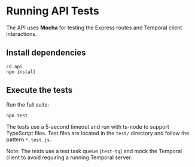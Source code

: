 # Running API Tests

The API uses **Mocha** for testing the Express routes and Temporal client interactions.

## Install dependencies

```
cd api
npm install
```

## Execute the tests

Run the full suite:

```
npm test
```

The tests use a 5-second timeout and run with ts-node to support TypeScript files.
Test files are located in the `test/` directory and follow the pattern `*.test.js`.

Note: The tests use a test task queue (`test-tq`) and mock the Temporal client
to avoid requiring a running Temporal server. 